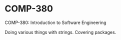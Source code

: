 # COMP-380
COMP-380: Introduction to Software Engineering

Doing various things with strings. Covering packages.
